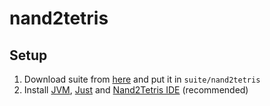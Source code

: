 # nand2tetris

## Setup

1. Download suite from [here](https://www.nand2tetris.org/software) and put it in `suite/nand2tetris`
2. Install [JVM](https://get-coursier.io/docs/cli-setup), [Just](https://github.com/casey/just) and [Nand2Tetris IDE](https://marketplace.visualstudio.com/items?itemName=AvivYaish.nand-ide) (recommended)
